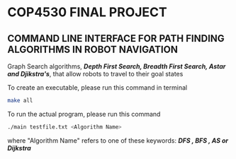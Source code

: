 # COP4530 FINAL PROJECT

## COMMAND LINE INTERFACE FOR PATH FINDING ALGORITHMS IN ROBOT NAVIGATION

Graph Search algorithms, **_Depth First Search, Breadth First Search, Astar and Djikstra's_**, that allow robots to travel to their goal states

To create an executable, please run this command in terminal
```bash
make all
```
To run the actual program, please run this command
```bash
./main testfile.txt <Algorithm Name>
```
where "Algorithm Name" refers to one of these keywords: **_DFS , BFS , AS or Dijkstra_**
